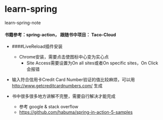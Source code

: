 # learn-spring
learn-spring-note

#### 书籍参考：spring-action， 跟随书中项目： Taco-Cloud

+ ####LiveReload插件安装
    * Chrome安装，需要点击使图标中心变为实心点
      * Site Access需要设置为On all sites或者On specific sites，On Click会报错
    
+ 输入符合信用卡Credit Card Number验证的值比较麻烦，可以用 http://www.getcreditcardnumbers.com/ 生成
+ 书中很多很多地方讲解不完整，需要自行解决才能完成
    * 参考 google & stack overflow
    * https://github.com/habuma/spring-in-action-5-samples